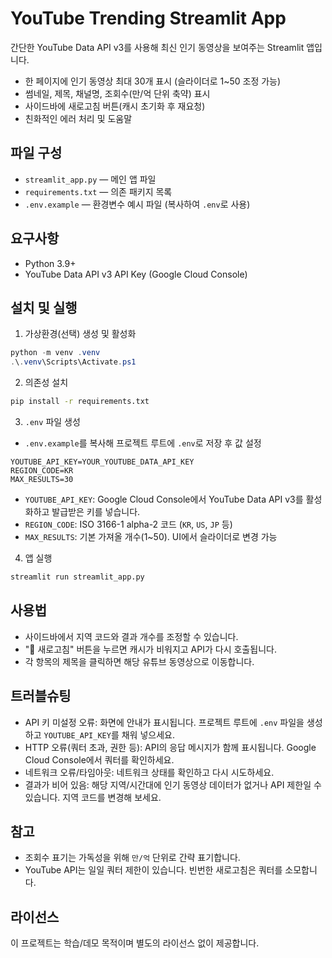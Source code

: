 # YouTube Trending Streamlit App

간단한 YouTube Data API v3를 사용해 최신 인기 동영상을 보여주는 Streamlit 앱입니다.

- 한 페이지에 인기 동영상 최대 30개 표시 (슬라이더로 1~50 조정 가능)
- 썸네일, 제목, 채널명, 조회수(만/억 단위 축약) 표시
- 사이드바에 새로고침 버튼(캐시 초기화 후 재요청)
- 친화적인 에러 처리 및 도움말

## 파일 구성
- `streamlit_app.py` — 메인 앱 파일
- `requirements.txt` — 의존 패키지 목록
- `.env.example` — 환경변수 예시 파일 (복사하여 `.env`로 사용)

## 요구사항
- Python 3.9+
- YouTube Data API v3 API Key (Google Cloud Console)

## 설치 및 실행
1) 가상환경(선택) 생성 및 활성화
```powershell
python -m venv .venv
.\.venv\Scripts\Activate.ps1
```

2) 의존성 설치
```bash
pip install -r requirements.txt
```

3) `.env` 파일 생성
- `.env.example`를 복사해 프로젝트 루트에 `.env`로 저장 후 값 설정
```
YOUTUBE_API_KEY=YOUR_YOUTUBE_DATA_API_KEY
REGION_CODE=KR
MAX_RESULTS=30
```
- `YOUTUBE_API_KEY`: Google Cloud Console에서 YouTube Data API v3를 활성화하고 발급받은 키를 넣습니다.
- `REGION_CODE`: ISO 3166-1 alpha-2 코드 (`KR`, `US`, `JP` 등)
- `MAX_RESULTS`: 기본 가져올 개수(1~50). UI에서 슬라이더로 변경 가능

4) 앱 실행
```bash
streamlit run streamlit_app.py
```

## 사용법
- 사이드바에서 지역 코드와 결과 개수를 조정할 수 있습니다.
- "🔄 새로고침" 버튼을 누르면 캐시가 비워지고 API가 다시 호출됩니다.
- 각 항목의 제목을 클릭하면 해당 유튜브 동영상으로 이동합니다.

## 트러블슈팅
- API 키 미설정 오류: 화면에 안내가 표시됩니다. 프로젝트 루트에 `.env` 파일을 생성하고 `YOUTUBE_API_KEY`를 채워 넣으세요.
- HTTP 오류(쿼터 초과, 권한 등): API의 응답 메시지가 함께 표시됩니다. Google Cloud Console에서 쿼터를 확인하세요.
- 네트워크 오류/타임아웃: 네트워크 상태를 확인하고 다시 시도하세요.
- 결과가 비어 있음: 해당 지역/시간대에 인기 동영상 데이터가 없거나 API 제한일 수 있습니다. 지역 코드를 변경해 보세요.

## 참고
- 조회수 표기는 가독성을 위해 `만/억` 단위로 간략 표기합니다.
- YouTube API는 일일 쿼터 제한이 있습니다. 빈번한 새로고침은 쿼터를 소모합니다.

## 라이선스
이 프로젝트는 학습/데모 목적이며 별도의 라이선스 없이 제공합니다.
